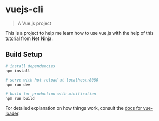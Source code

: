 # vuejs-cli

> A Vue.js project

This is a project to help me learn how to use vue.js with the help of this [tutorial](https://www.youtube.com/watch?v=MBZVDsB4VMA) from Net Ninja.

## Build Setup

```bash
# install dependencies
npm install

# serve with hot reload at localhost:8080
npm run dev

# build for production with minification
npm run build
```

For detailed explanation on how things work, consult the [docs for vue-loader](http://vuejs.github.io/vue-loader).
